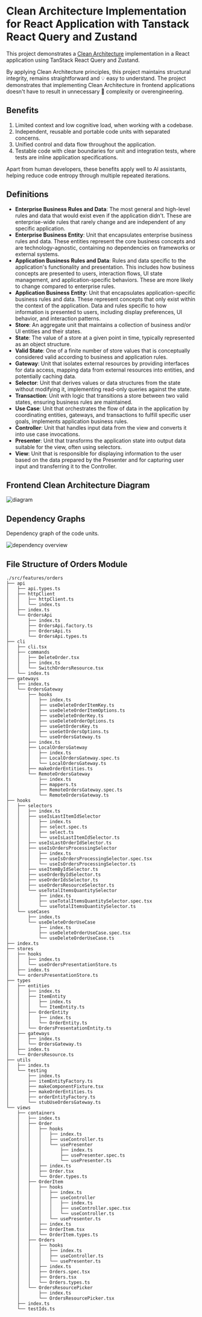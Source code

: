# Clean Architecture Implementation for React Application with Tanstack React Query and Zustand

This project demonstrates a [Clean Architecture](https://blog.cleancoder.com/uncle-bob/2012/08/13/the-clean-architecture.html)
implementation in a React application using TanStack React Query and Zustand.

By applying Clean Architecture principles, this project maintains structural
integrity, remains straightforward and 💡 easy to understand. The project
demonstrates that implementing Clean Architecture in frontend applications
doesn't have to result in unnecessary 🤯 complexity or overengineering.

## Benefits

1. Limited context and low cognitive load, when working with a codebase.
2. Independent, reusable and portable code units with separated concerns.
3. Unified control and data flow throughout the application.
4. Testable code with clear boundaries for unit and integration tests, where
   tests are inline application specifications.

Apart from human developers, these benefits apply well to AI assistants, helping
reduce code entropy through multiple repeated iterations.

## Definitions

- **Enterprise Business Rules and Data**: The most general and high-level rules
  and data that would exist even if the application didn't. These are
  enterprise-wide rules that rarely change and are independent of any specific
  application.
- **Enterprise Business Entity**: Unit that encapsulates enterprise business
  rules and data. These entities represent the core business concepts and are
  technology-agnostic, containing no dependencies on frameworks or external
  systems.
- **Application Business Rules and Data**: Rules and data specific to the
  application's functionality and presentation. This includes how business
  concepts are presented to users, interaction flows, UI state management, and
  application-specific behaviors. These are more likely to change compared to
  enterprise rules.
- **Application Business Entity**: Unit that encapsulates application-specific
  business rules and data. These represent concepts that only exist within the
  context of the application. Data and rules specific to how information is
  presented to users, including display preferences, UI behavior, and interaction
  patterns.
- **Store**: An aggregate unit that maintains a collection of business and/or UI
  entities and their states.
- **State**: The value of a store at a given point in time, typically
  represented as an object structure.
- **Valid State**: One of a finite number of store values that is conceptually
  considered valid according to business and application rules.
- **Gateway**: Unit that isolates external resources by providing interfaces for
  data access, mapping data from external resources into entities, and potentially
  caching data.
- **Selector**: Unit that derives values or data structures from the state
  without modifying it, implementing read-only queries against the state.
- **Transaction**: Unit with logic that transitions a store between two valid
  states, ensuring business rules are maintained.
- **Use Case**: Unit that orchestrates the flow of data in the application by
  coordinating entities, gateways, and transactions to fulfill specific user
  goals, implements application business rules.
- **Controller**: Unit that handles input data from the view and converts it
  into use case invocations.
- **Presenter**: Unit that transforms the application state into output data
  suitable for the view, often using selectors.
- **View**: Unit that is responsible for displaying information to the user
  based on the data prepared by the Presenter and for capturing user input and
  transferring it to the Controller.

## Frontend Clean Architecture Diagram

![diagram](docs/fe-ca-diagram.png)

## Dependency Graphs

Dependency graph of the code units.

![dependency overview](dependency-graph.svg)

## File Structure of Orders Module

```console
./src/features/orders
├── api
│   ├── api.types.ts
│   ├── httpClient
│   │   ├── httpClient.ts
│   │   └── index.ts
│   ├── index.ts
│   └── OrdersApi
│       ├── index.ts
│       ├── OrdersApi.factory.ts
│       ├── OrdersApi.ts
│       └── OrdersApi.types.ts
├── cli
│   ├── cli.tsx
│   ├── commands
│   │   ├── DeleteOrder.tsx
│   │   ├── index.ts
│   │   └── SwitchOrdersResource.tsx
│   └── index.ts
├── gateways
│   ├── index.ts
│   └── OrdersGateway
│       ├── hooks
│       │   ├── index.ts
│       │   ├── useDeleteOrderItemKey.ts
│       │   ├── useDeleteOrderItemOptions.ts
│       │   ├── useDeleteOrderKey.ts
│       │   ├── useDeleteOrderOptions.ts
│       │   ├── useGetOrdersKey.ts
│       │   ├── useGetOrdersOptions.ts
│       │   └── useOrdersGateway.ts
│       ├── index.ts
│       ├── LocalOrdersGateway
│       │   ├── index.ts
│       │   ├── LocalOrdersGateway.spec.ts
│       │   └── LocalOrdersGateway.ts
│       ├── makeOrderEntities.ts
│       └── RemoteOrdersGateway
│           ├── index.ts
│           ├── mappers.ts
│           ├── RemoteOrdersGateway.spec.ts
│           └── RemoteOrdersGateway.ts
├── hooks
│   ├── selectors
│   │   ├── index.ts
│   │   ├── useIsLastItemIdSelector
│   │   │   ├── index.ts
│   │   │   ├── select.spec.ts
│   │   │   ├── select.ts
│   │   │   └── useIsLastItemIdSelector.ts
│   │   ├── useIsLastOrderIdSelector.ts
│   │   ├── useIsOrdersProcessingSelector
│   │   │   ├── index.ts
│   │   │   ├── useIsOrdersProcessingSelector.spec.tsx
│   │   │   └── useIsOrdersProcessingSelector.ts
│   │   ├── useItemByIdSelector.ts
│   │   ├── useOrderByIdSelector.ts
│   │   ├── useOrderIdsSelector.ts
│   │   ├── useOrdersResourceSelector.ts
│   │   └── useTotalItemsQuantitySelector
│   │       ├── index.ts
│   │       ├── useTotalItemsQuantitySelector.spec.tsx
│   │       └── useTotalItemsQuantitySelector.ts
│   └── useCases
│       ├── index.ts
│       └── useDeleteOrderUseCase
│           ├── index.ts
│           ├── useDeleteOrderUseCase.spec.tsx
│           └── useDeleteOrderUseCase.ts
├── index.ts
├── stores
│   ├── hooks
│   │   ├── index.ts
│   │   └── useOrdersPresentationStore.ts
│   ├── index.ts
│   └── ordersPresentationStore.ts
├── types
│   ├── entities
│   │   ├── index.ts
│   │   ├── ItemEntity
│   │   │   ├── index.ts
│   │   │   └── ItemEntity.ts
│   │   ├── OrderEntity
│   │   │   ├── index.ts
│   │   │   └── OrderEntity.ts
│   │   └── OrdersPresentationEntity.ts
│   ├── gateways
│   │   ├── index.ts
│   │   └── OrdersGateway.ts
│   ├── index.ts
│   └── OrdersResource.ts
├── utils
│   ├── index.ts
│   └── testing
│       ├── index.ts
│       ├── itemEntityFactory.ts
│       ├── makeComponentFixture.tsx
│       ├── makeOrderEntities.ts
│       ├── orderEntityFactory.ts
│       └── stubUseOrdersGateway.ts
└── views
    ├── containers
    │   ├── index.ts
    │   ├── Order
    │   │   ├── hooks
    │   │   │   ├── index.ts
    │   │   │   ├── useController.ts
    │   │   │   └── usePresenter
    │   │   │       ├── index.ts
    │   │   │       ├── usePresenter.spec.ts
    │   │   │       └── usePresenter.ts
    │   │   ├── index.ts
    │   │   ├── Order.tsx
    │   │   └── Order.types.ts
    │   ├── OrderItem
    │   │   ├── hooks
    │   │   │   ├── index.ts
    │   │   │   ├── useController
    │   │   │   │   ├── index.ts
    │   │   │   │   ├── useController.spec.tsx
    │   │   │   │   └── useController.ts
    │   │   │   └── usePresenter.ts
    │   │   ├── index.ts
    │   │   ├── OrderItem.tsx
    │   │   └── OrderItem.types.ts
    │   ├── Orders
    │   │   ├── hooks
    │   │   │   ├── index.ts
    │   │   │   ├── useController.ts
    │   │   │   └── usePresenter.ts
    │   │   ├── index.ts
    │   │   ├── Orders.spec.tsx
    │   │   ├── Orders.tsx
    │   │   └── Orders.types.ts
    │   └── OrdersResourcePicker
    │       ├── index.ts
    │       └── OrdersResourcePicker.tsx
    ├── index.ts
    └── testIds.ts
```
